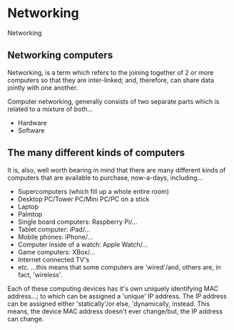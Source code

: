 # Networking
Networking

## Networking computers

Networking, is a term which refers to the joining together of 2 or more computers so that they are inter-linked; and, therefore, can share data jointly with one another.

Computer networking, generally consists of two separate parts which is related to a mixture of both...
- Hardware
- Software

## The many different kinds of computers

It is, also, well worth bearing in mind that there are many different kinds of computers that are available to purchase, now-a-days, including...
- Supercomputers (which fill up a whole entire room)
- Desktop PC/Tower PC/Mini PC/PC on a stick
- Laptop
- Palmtop
- Single board computers: Raspberry Pi/...
- Tablet computer: iPad/...
- Mobile phones: iPhone/...
- Computer inside of a watch: Apple Watch/...
- Game computers: XBox/...
- Internet connected TV's
- etc.
...this means that some computers are 'wired'/and, others are, in fact, 'wireless'.

Each of these computing devices has it's own uniquely identifying MAC address...; to which can be assigned a 'unique' IP address. The IP address can be assigned either 'statically'/or else, 'dynamically, instead. This means, the device MAC address doesn't ever change/but, the IP address can change.
